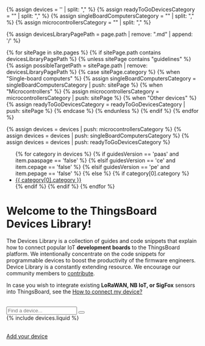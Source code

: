 <script type="text/javascript">

    var reportedSearchInputs = [];
    var searchPageCount = 0;

    document.onmousemove = function(e) {
        var event = e || window.event;
        window.mouseX = event.clientX;
        window.mouseY = event.clientY;
        if (checkMouseMoved()) {
            checkSearchInput();
        }
    };

    jqueryDefer(function () {
        $( document ).ready(function() {
            var searchInput = $('#searchGuideInput');
            searchInput.keyup(function () {
                window.typeMouseX = window.mouseX;
                window.typeMouseY = window.mouseY;
                filterGuides();
            });
            searchInput.blur(function () {
                checkSearchInput();
            });
            searchInput.focus(
                function () {
                    $(this).parent('#searchGuideBox').addClass('focused');
                }).blur(
                function () {
                    $(this).parent('#searchGuideBox').removeClass('focused');
                });
            filterGuides();
        });
    });

    function checkMouseMoved () {
        if (typeof window.typeMouseX === "undefined" || typeof window.typeMouseY === "undefined") {
            return false;
        }
        return window.typeMouseX !== window.mouseX && window.typeMouseY !== window.mouseY;
    }

    function filterGuides() {
        $('.device-guides-list').find('.device-guide-container').not('.filtered').removeClass('hidden');
        var guidesBlock = $('.device-guides-block').not('.filtered');
        guidesBlock.removeClass('hidden');
        searchPageCount = 0;
        var searchText = $('#searchGuideInput').val();

        var keywords = searchText.split(' ');
        if (keywords && keywords.length) {
            var keyRegexps = [];
            for (var i=0;i<keywords.length;i++) {
                if (keywords[i].length) {
                    keyRegexps.push(new RegExp(keywords[i].toLowerCase()));
                }
            }
            guidesBlock.each( function() {
                var containers = $( this ).find('.device-guide-container').not('.filtered');
                var total = containers.length;
                containers.each( function() {
                    var paragraphs = $(this).find('p');
                    var text = '';
                    paragraphs.each( function() {
                        text += $(this).html();
                        text += ' ';
                    });
                    var matches = testKeywords(keyRegexps, text.toLowerCase());
                    if (!matches) {
                        $( this ).addClass('hidden');
                        total--;
                    }
                });
                searchPageCount += total;
                if (!total) {
                    $( this ).addClass('hidden');
                }
            });
        }
    }
    
    function testKeywords(keyRegexps, input) {
        var result = true;
        for (var i=0;i<keyRegexps.length;i++) {
            result = result && keyRegexps[i].test(input);
        }
        return result;
    }

    function checkSearchInput() {
        var searchText = $('#searchGuideInput').val().trim();
        if (searchText.length >=3 && reportedSearchInputs.indexOf(searchText) === -1) {
            reportSearchInput(searchText);
            reportedSearchInputs.push(searchText);
        }
    }

    function reportSearchInput(searchText) {

        // TODO-VP-gtm: move to GTM
        // if (!ga.hasOwnProperty("loaded") || ga.loaded !== true) {
        //     return;
        // }
        //
        // ga(
        //     "send", "event", "Guides", "search",
        //     searchText, searchPageCount
        // );
    }
    
</script>

{% assign devices = '' | split: "," %}
{% assign readyToGoDevicesCategory = "" | split: "," %}
{% assign singleBoardComputersCategory = "" | split: "," %}
{% assign microcontrollersCategory = "" | split: "," %}

{% assign devicesLibraryPagePath = page.path | remove: ".md" | append: '/' %}

{% for sitePage in site.pages %}
{% if sitePage.path contains devicesLibraryPagePath %}
{% unless sitePage contains "guidelines" %}
{% assign possibleTargetPath = sitePage.path | remove: devicesLibraryPagePath %}
{% case sitePage.category %}
    {% when "Single-board computers" %}
        {% assign singleBoardComputersCategory = singleBoardComputersCategory | push: sitePage %}
    {% when "Microcontrollers" %}
        {% assign microcontrollersCategory = microcontrollersCategory | push: sitePage %}
    {% when "Other devices" %}
        {% assign readyToGoDevicesCategory = readyToGoDevicesCategory | push: sitePage %}
{% endcase %}
{% endunless %}
{% endif %}
{% endfor %}

{% assign devices = devices | push: microcontrollersCategory %}
{% assign devices = devices | push: singleBoardComputersCategory %}
{% assign devices = devices | push: readyToGoDevicesCategory %}

<ul id="markdown-toc">
    {% for category in devices %}
    {% if guidesVersion == 'paas' and item.paaspage == 'false' %}
    {% elsif guidesVersion == 'ce' and item.cepage == 'false' %}
    {% elsif guidesVersion == 'pe' and item.pepage == 'false' %}
    {% else %}
        {% if category[0].category %}
        <li>
            <a href="#AnchorID{{ category[0].category | remove: " " }}" id="markdown-toc-AnchorID{{ category[0].category | remove: " " }}">{{ category[0].category }}</a>
        </li>
        {% endif %}
    {% endif %}
    {% endfor %}
</ul>

<h1 style="font-size: 28px;">Welcome to the ThingsBoard Devices Library!</h1>

The Devices Library is a collection of guides and code snippets that explain how to connect popular IoT **development boards** to the ThingsBoard platform.
We intentionally concentrate on the code snippets for programmable devices to boost the productivity of the firmware engineers.
Device Library is a constantly extending resource. We encourage our community members to [contribute](/docs/{{page.docsPrefix}}devices-library/guidelines/).

In case you wish to integrate existing **LoRaWAN, NB IoT, or SigFox** sensors into ThingsBoard, see the [How to connect my device?](/docs/{{page.docsPrefix}}getting-started-guides/connectivity/)

<br>

<div class="device-guides">
    <div class="filter-panel">
        <div id="searchGuideBox">
            <input type="text" id="searchGuideInput" placeholder="Find a device...">
            <button class="searchButton"></button>
        </div>
    </div>
    {% include devices.liquid %}
</div>

<br>

<a href="/docs/{{page.docsPrefix}}devices-library/guidelines/" class="n-button add-device">Add your device</a>
